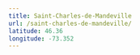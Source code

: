 ```yaml
---
title: Saint-Charles-de-Mandeville
url: /saint-charles-de-mandeville/
latitude: 46.36
longitude: -73.352
---
```

